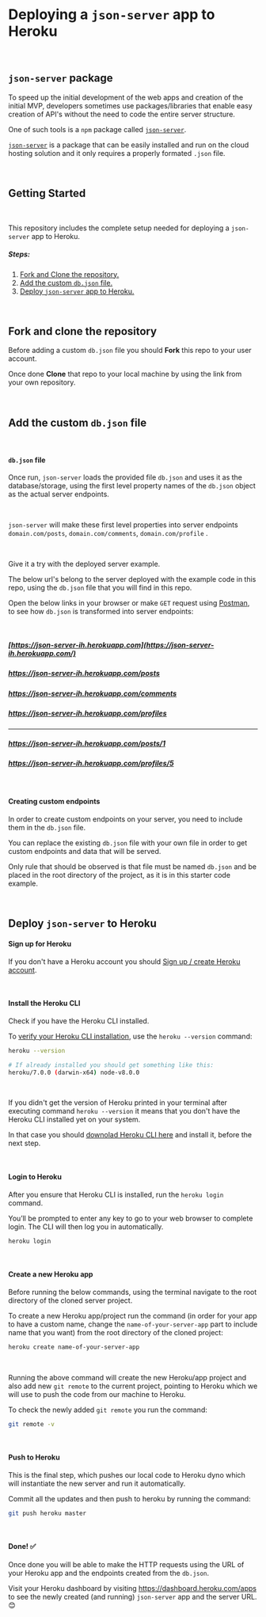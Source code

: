 # Deploying a `json-server` app to Heroku



<br>



## `json-server` package


To speed up the initial development of the web apps and creation of the initial MVP, developers sometimes use packages/libraries that enable easy creation of API's without the need to code the entire server structure.

One of such tools is a `npm` package called [`json-server`](https://www.npmjs.com/package/json-server).

[`json-server`](https://www.npmjs.com/package/json-server) is a package that can be easily installed and run on the cloud hosting solution and it only requires a properly formated `.json` file.



<br>



## Getting Started



<br>



This repository includes the complete setup needed for deploying a `json-server` app to Heroku.

##### Steps:

1. [Fork and Clone the repository.](#fork-and-clone)
2. [Add the custom `db.json` file.](#add-custom-db-json)
3. [Deploy `json-server` app to Heroku.](#deploy-to-heroku)



<br>



<a name="fork-and-clone"></a>

##  Fork and clone the repository 



Before adding a custom `db.json` file you should **Fork** this repo to your user account. 

Once done **Clone** that repo to your local machine by using the link from your own repository.



<br>



<a name="add-custom-db-json"></a>

## Add the custom `db.json` file

<br>



#### `db.json` file



Once run, `json-server` loads the provided file `db.json` and uses it as the database/storage,  using the first level property names of the `db.json` object as the actual server endpoints.



<br>



`json-server` will make these first level properties into server endpoints `domain.com/posts`, `domain.com/comments`, `domain.com/profile` .



<br>



Give it a try with the deployed server example. 

The below url's belong to the server deployed with the example code in this repo, using the `db.json` file that you will find in this repo.



 Open the below links in your browser or make `GET` request using [Postman](https://www.postman.com/), to see how `db.json` is transformed into server endpoints:

<br>



##### [https://json-server-ih.herokuapp.com](https://json-server-ih.herokuapp.com/)

##### https://json-server-ih.herokuapp.com/posts

##### https://json-server-ih.herokuapp.com/comments

##### https://json-server-ih.herokuapp.com/profiles

<hr>

##### https://json-server-ih.herokuapp.com/posts/1

##### https://json-server-ih.herokuapp.com/profiles/5



<br>



#### Creating custom endpoints

In order to create custom endpoints on your server, you need to include them in the `db.json` file.



You can replace the existing `db.json` file with your own file in order to get custom endpoints and data that will be served. 

Only rule that should be observed is that file must be named `db.json` and be placed in the root directory of the project, as it is in this starter code example.



<br>



<a name="deploy-to-heroku"></a> 

## Deploy `json-server` to Heroku



#### Sign up for Heroku

If you don't have a Heroku account you should [Sign up / create Heroku account](https://signup.heroku.com/). 



<br>

#### Install the Heroku CLI

Check if you have the Heroku CLI installed.

To [verify your Heroku CLI installation](https://devcenter.heroku.com/articles/nodejs-support#specifying-a-node-js-version), use the `heroku --version` command:



```bash
heroku --version

# If already installed you should get something like this:
heroku/7.0.0 (darwin-x64) node-v8.0.0 
```


<br>

If you didn't get the version of Heroku printed in your terminal after executing command `heroku --version` it means that you don't have the Heroku CLI installed yet on your system.

In that case you should [downolad Heroku CLI here](https://devcenter.heroku.com/articles/heroku-cli#download-and-install) and install it, before the next step.



<br>



#### Login to Heroku

After you ensure that Heroku CLI is installed, run the `heroku login` command. 

You’ll be prompted to enter any key to go to your web browser to complete login. The CLI will then log you in automatically.

```bash
heroku login
```



<br>



#### Create a new Heroku app

Before running the below commands, using the terminal navigate to the root directory of the cloned server project.

To create a new Heroku app/project run the command (in order for your app to have a custom name, change the `name-of-your-server-app` part to include name that you want) from the root directory of the cloned project:

```bash
heroku create name-of-your-server-app
```



<br>



Running the above command will create the new Heroku/app project and also add new `git remote` to the current project, pointing to Heroku which we will use to push the code from our machine to Heroku.

To check the newly added `git remote` you run the command:

```bash
git remote -v
```





<br>



#### Push to Heroku

This is the final step, which pushes our local code to Heroku dyno which will instantiate the new server and run it automatically.

Commit all the updates and then push to heroku by running the command:

```bash
git push heroku master
```



<br>



#### Done! ✅ 

Once done you will be able to make the HTTP requests using the URL of your Heroku app and the endpoints created from the `db.json`. 

Visit your Heroku dashboard by visiting https://dashboard.heroku.com/apps to see the newly created (and running) `json-server` app and the server URL. 😊 
